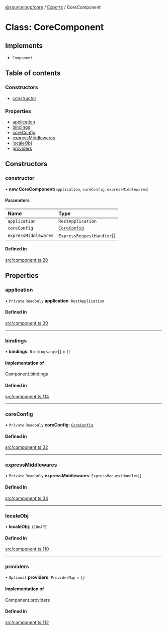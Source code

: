 [@sourceloop/core](../README.md) / [Exports](../modules.md) / CoreComponent

# Class: CoreComponent

## Implements

- `Component`

## Table of contents

### Constructors

- [constructor](CoreComponent.md#constructor)

### Properties

- [application](CoreComponent.md#application)
- [bindings](CoreComponent.md#bindings)
- [coreConfig](CoreComponent.md#coreconfig)
- [expressMiddlewares](CoreComponent.md#expressmiddlewares)
- [localeObj](CoreComponent.md#localeobj)
- [providers](CoreComponent.md#providers)

## Constructors

### constructor

• **new CoreComponent**(`application`, `coreConfig`, `expressMiddlewares`)

#### Parameters

| Name | Type |
| :------ | :------ |
| `application` | `RestApplication` |
| `coreConfig` | [`CoreConfig`](../interfaces/CoreConfig.md) |
| `expressMiddlewares` | `ExpressRequestHandler`[] |

#### Defined in

[src/component.ts:28](https://github.com/sourcefuse/loopback4-microservice-catalog/blob/77bb890a2/packages/core/src/component.ts#L28)

## Properties

### application

• `Private` `Readonly` **application**: `RestApplication`

#### Defined in

[src/component.ts:30](https://github.com/sourcefuse/loopback4-microservice-catalog/blob/77bb890a2/packages/core/src/component.ts#L30)

___

### bindings

• **bindings**: `Binding`<`any`\>[] = `[]`

#### Implementation of

Component.bindings

#### Defined in

[src/component.ts:114](https://github.com/sourcefuse/loopback4-microservice-catalog/blob/77bb890a2/packages/core/src/component.ts#L114)

___

### coreConfig

• `Private` `Readonly` **coreConfig**: [`CoreConfig`](../interfaces/CoreConfig.md)

#### Defined in

[src/component.ts:32](https://github.com/sourcefuse/loopback4-microservice-catalog/blob/77bb890a2/packages/core/src/component.ts#L32)

___

### expressMiddlewares

• `Private` `Readonly` **expressMiddlewares**: `ExpressRequestHandler`[]

#### Defined in

[src/component.ts:34](https://github.com/sourcefuse/loopback4-microservice-catalog/blob/77bb890a2/packages/core/src/component.ts#L34)

___

### localeObj

• **localeObj**: `i18nAPI`

#### Defined in

[src/component.ts:110](https://github.com/sourcefuse/loopback4-microservice-catalog/blob/77bb890a2/packages/core/src/component.ts#L110)

___

### providers

• `Optional` **providers**: `ProviderMap` = `{}`

#### Implementation of

Component.providers

#### Defined in

[src/component.ts:112](https://github.com/sourcefuse/loopback4-microservice-catalog/blob/77bb890a2/packages/core/src/component.ts#L112)
